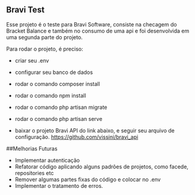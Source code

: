 ## Bravi Test

Esse projeto é o teste para Bravi Software, consiste na checagem do Bracket Balance e também no consumo de uma api e foi desenvolvida em uma segunda parte do projeto.

Para rodar o projeto, é preciso: 
- criar seu .env
- configurar seu banco de dados
- rodar o comando composer install
- rodar o comando npm install
- rodar o comando php artisan migrate
- rodar o comando php artisan serve

- baixar o projeto Bravi API do link abaixo, e seguir seu arquivo de configuração.
https://github.com/vissini/bravi_api

##Melhorias Futuras

- Implementar autenticação
- Refatorar código aplicando alguns padrões de projetos, como facede, repositories etc
- Remover algumas partes fixas do código e colocar no .env
- Implementar o tratamento de erros.